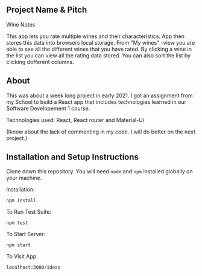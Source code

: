 ## Project Name & Pitch

Wine Notes

This app lets you rate multiple wines and their characteristics. App then stores this data into browsers local storage. From "My wines" -view you are able to see all the different wines that you have rated. By clicking a wine in the list you can view all the rating data stored. You can also sort the list by clicking dofferent columns.

## About

This was about a week long project in early 2021. I got an assignment from my School to build a React app that includes technologies learned in our Software Developement 1 course.

Technologies used: React, React router and Material-Ui

(Iknow about the lack of commenting in my code. I will do better on the next project.)

## Installation and Setup Instructions

Clone down this repository. You will need `node` and `npm` installed globally on your machine.  

Installation:

`npm install`  

To Run Test Suite:  

`npm test`  

To Start Server:

`npm start`  

To Visit App:

`localhost:3000/ideas`  